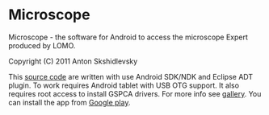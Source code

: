 Microscope
==========

Microscope - the software for Android to access the microscope Expert produced by LOMO.

Copyright (C) 2011  Anton Skshidlevsky

This [source code](https://github.com/meefik/microscope) are written with use Android SDK/NDK and Eclipse ADT plugin. To work requires Android tablet with USB OTG support. It also requires root access to install GSPCA drivers. For more info see [gallery](https://github.com/meefik/microscope/tree/master/gallery). You can install the app from [Google play](https://play.google.com/store/apps/details?id=ru.lomo.microscope).

